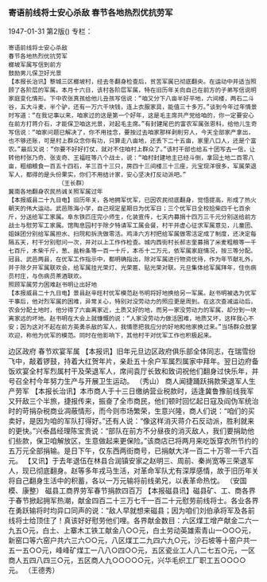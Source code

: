 ### 寄语前线将士安心杀敌  春节各地热烈优抗劳军

1947-01-31
第2版()
专栏：

    寄语前线将士安心杀敌
    春节各地热烈优抗劳军
    榔坡军属写信到前方
    鼓励男儿保卫好光景
    【本报长治讯】黎城三区榔坡村，经去冬翻身检查后，贫苦军属已彻底翻央。在运动中并适当照顾了各阶层的军属。本月十六日，该村各阶层军属，特在旧历年关向自己在前方的子弟写信说明家庭变化情形。下中农张真孩给他儿丑孩写信说：“咱又分下八亩半好平地，六间楼，两石二斗谷，五大斗麦，半个驴，还有一万六千块钱，连上衣服家具，能值三十多万。”谈到今年过年情景时写道：“在我记事以来，咱家过的这是第一个好年，这是毛主席共产党给咱的，你一定要安心在前方打蒋介石，才能保卫咱这光景，对起毛主席。”有封建尾巴的富农军属张恩科，给他儿生奇写信说：“咱家问题已解决了，你不用挂念，要按过去咱家那样剥削穷人，今天全部家产拿出，也不够还账，可是村上群众念你有功，只算走八亩地，还丢下二十五亩，家里八口人，还是个富农。”最后又说：“你要不好好打仗，就对不住咱村上群众了。”该村干部也给五十团写去一信，让转他村张乃奇、张支奇、王福旺等八个战士，说：“咱村封建地主已经斗倒，拿回土地二百零八亩，粗细粮食一百五十四石，羊三百十三只，房四十三间楼三十三座，元宝现洋很多，军属荣退军人，都得的是头份果实，你们不用结计家，安心坚决打反动派吧。”
                  （王长群）
    冀南各地翻身农民热诚关照军属过年
    【本报威县二十九日电】旧历年关，各地拥军优军，已因农民彻底翻身，觉悟提高，形成了热火朝天的伟大运动。武邑陈海小学，自己规定星期日为优军日；三个优军日全校拾柴四千七百余斤，分送给军工家属。阜东铁匹庄完小师生，化装宣传，七天内募捐十四万三千元分别送给前方战士与慰劳军工家属。馆陶息园村于除夕特请军工属会餐，村干并虚心征求军属意见，儿童团、姐妹团分别给军属担水、扫院和拆洗做零活。鸡泽六方村把给军属做零活定成了制度，还决定每隔五天，村干分别慰问一次，并对以上工作作检查。城内西街村长郝志奎募捐了米麦粗粮等一千七百斤，木柴千斤，葱、盐粉条等一百一十斤，本币十二万元，依军属家庭情况，按三等分配。冠县、武邑两县，在优军工作指示中，都明确指出，除对军属进行物资优待，作为年节献礼外，并于除夕开军属联欢会，给军属挂光荣灯、光荣匾、贴光荣对联。元旦集体给军属拜年，住伤病员村庄，与伤病员茶酒联欢。
    照顾军属劳力困难赵书明让出好地
    【本报威县二十九日电】景县赵辛旺村优军模范赵书明将好地换给另一军属。赵书明被选为优军干事后，他对烈军属的困难，异常关心，特别对没劳动力的照应更是周到。在这次查减运动后，农会分配土地时，他分得了六亩离家近，土质又好的地，而另一家没劳动力的军属，却分到一块离家远的坏地。赵书明在大会上就慷慨的说：“人家没劳动力做活困难，地质又坏，这样我心不安；因为这对不起在前方英勇杀敌的军人，我情愿把我应分的好地和他家换过来。”当场群众鼓掌欢迎，称他为优军的模范。同时在他影响下，其他村干对优军工作也积极起来。
  边区政府  春节欢宴军属
    【本报讯】旧年元旦边区政府俱乐部全体同志，在瑞雪纷飞中，敲着锣鼓，持着大红贺年片，亲赴五十余户军属烈属家中拜年。翌日边府备饭欢宴全村军烈属村干及荣退军人，席间袁厅长致和致词祝他们翻身过快乐年，并号召全村今年努力生产与开展卫生运动。
          （秀山）
    商人闻捷踊跃捐款荣退军人生产劳军
    【本报长治讯】本市商人于十三日缴纳营业税款时，适逢冀鲁豫前线我军又歼敌三个半旅，捷报传来，振奋了全市商民，他们顿时回忆起日寇及阎伪军统治时的苛捐杂税商业凋蔽情形，而今则市场繁荣，生意兴隆，商人们说：“咱们的买卖好，是因为咱的军队打得好。”还有人说：“像这样消灭蒋介石反动派，胜利就来的更快。”兴泰昌经理陈宝贵说：“部队在前方不分昼夜的消灭敌人，我们要捐助他们些款，保卫咱解放区，生意做起来更保险。”该商店已将两月来吃饭穿衣所节约的五万元全部捐输。是日下午，仅东西两街商号，已捐献大洋一百二十万零一千六百元。
    【又讯】于去年退伍在林县合润镇安家之赵明三、周前、秦尚宽等三荣退军人，现已彻底翻身。赵等多年戎马生活，对革命军队尤有深厚感情，故于旧历年关将自己翻身生活中的积蓄，各以一万元输将前线弟兄，以表革命热忱。
        （安国模、康整）
    磁县工商界劳军春节捐款四百万
    【本报磁县讯】磁县矿、工、商各界于春节掀起拥军热潮，献金四百二十三万七千一百二十元慰劳前线将士。各业各界在勇跃输将时均异口同声的说：“敌人早就想来磁县；因为咱们刘伯承将军及各前线将士给顶住了！真该好好慰劳他们哩。各界献金数目：六区煤工增产献金二六一九五○元，白土、上寨木工铁工献金八○○元，白土劳动英雄索青山一○○○元，新窑口等六窑户共六三六○○元，八区煤工二九四六九○元，沙石坡等十窑户共一五一五○○元，峰峰矿煤工一八八○四○○元，五区瓷业工人八二七五○元，一区商人五四八四三○元，五区商人九○○○○○元，兴华毛织工厂职工五○○○○元。
                （王德秀）
